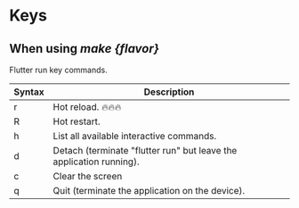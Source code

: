 # Keys

## When using *make {flavor}*

Flutter run key commands.

| Syntax      | Description |
| ----------- | ----------- |
|r|Hot reload. 🔥🔥🔥|
|R|Hot restart.|
|h|List all available interactive commands.|
|d|Detach (terminate "flutter run" but leave the application running).|
|c|Clear the screen|
|q|Quit (terminate the application on the device).|
